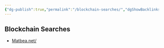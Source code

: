 ```yaml
---
{"dg-publish":true,"permalink":"/blockchain-searches/","dgShowBacklinks":true,"dgShowLocalGraph":true}
---
```



## Blockchain Searches
- [Matbea.net/](http://matbea.net/)